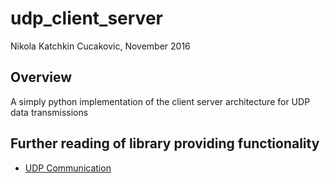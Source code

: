 # udp_client_server
Nikola Katchkin Cucakovic, November 2016

## Overview
A simply python implementation of the client server architecture for UDP data transmissions


## Further reading of library providing functionality
* [UDP Communication](https://wiki.python.org/moin/UdpCommunication)
